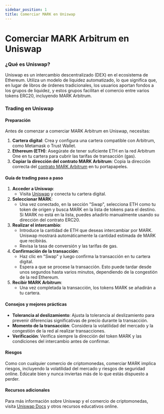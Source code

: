 ```yaml
---
sidebar_position: 1
title: Comerciar MARK en Uniswap
---
```


# Comerciar MARK Arbitrum en Uniswap

### ¿Qué es Uniswap?

Uniswap es un intercambio descentralizado (DEX) en el ecosistema de Ethereum. Utiliza un modelo de liquidez automatizado, lo que significa que, en lugar de libros de órdenes tradicionales, los usuarios aportan fondos a los grupos de liquidez, y estos grupos facilitan el comercio entre varios tokens ERC20, incluyendo MARK Arbitrum.

### Trading en Uniswap

#### Preparación
Antes de comenzar a comerciar MARK Arbitrum en Uniswap, necesitas:

1. **Cartera digital**: Crea y configura una cartera compatible con Arbitrum, como Metamask o Trust Wallet.
2. **Ethereum (ETH)**: Asegúrate de tener suficiente ETH en la red Arbitrum One en tu cartera para cubrir las tarifas de transacción (gas).
3. **Copiar la dirección del contrato MARK Arbitrum**: Copia la dirección correcta del [contrato MARK Arbitrum](/docs/learn/mark-arbitrum/specifications) en tu portapapeles.

#### Guía de trading paso a paso
1. **Acceder a Uniswap**:
   - Visita [Uniswap](https://app.uniswap.org/swap?outputCurrency=0x4D01397994aA636bDCC65c9e8024bC497498c3bb&inputCurrency=ETH&chain=arbitrum) y conecta tu cartera digital.
2. **Seleccionar MARK**: 
   - Una vez conectado, en la sección "Swap", selecciona ETH como tu token de origen y busca MARK en la lista de tokens para el destino. Si MARK no está en la lista, puedes añadirlo manualmente usando su dirección del contrato ERC20.
3. **Realizar el intercambio**:
   - Introduce la cantidad de ETH que deseas intercambiar por MARK. Uniswap mostrará automáticamente la cantidad estimada de MARK que recibirás.
   - Revisa la tasa de conversión y las tarifas de gas.
4. **Confirmación de la transacción**:
   - Haz clic en "Swap" y luego confirma la transacción en tu cartera digital.
   - Espera a que se procese la transacción. Esto puede tardar desde unos segundos hasta varios minutos, dependiendo de la congestión de la red Ethereum.
5. **Recibir MARK Arbitrum**: 
   - Una vez completada la transacción, los tokens MARK se añadirán a tu cartera.

#### Consejos y mejores prácticas
- **Tolerancia al deslizamiento**: Ajusta la tolerancia al deslizamiento para prevenir diferencias significativas de precio durante la transacción.
- **Momento de la transacción**: Considera la volatilidad del mercado y la congestión de la red al realizar transacciones.
- **Verificación**: Verifica siempre la dirección del token MARK y las condiciones del intercambio antes de confirmar.

#### Riesgos
Como con cualquier comercio de criptomonedas, comerciar MARK implica riesgos, incluyendo la volatilidad del mercado y riesgos de seguridad online. Edúcate bien y nunca inviertas más de lo que estás dispuesto a perder.

#### Recursos adicionales
Para más información sobre Uniswap y el comercio de criptomonedas, visita [Uniswap Docs](https://docs.uniswap.org) y otros recursos educativos online.